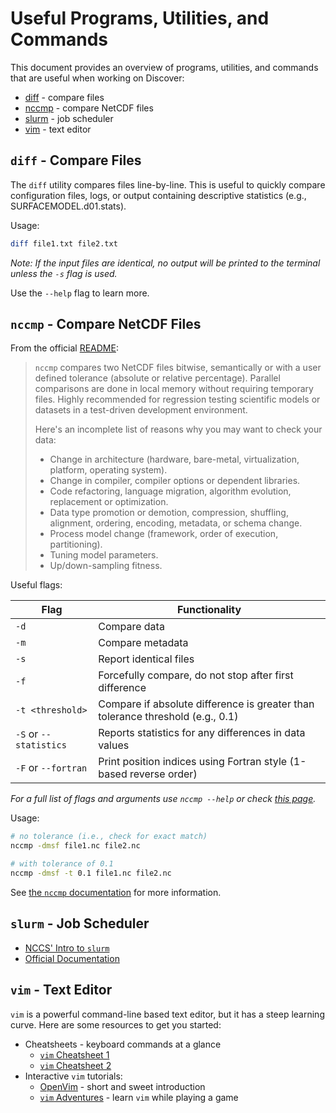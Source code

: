# Useful Programs, Utilities, and Commands

This document provides an overview of programs, utilities, and commands that are useful when working on Discover:

* [diff](#diff---compare-files) - compare files
* [nccmp](#nccmp---compare-netcdf-files) - compare NetCDF files
* [slurm](#slurm---batch-queue-utility) - job scheduler
* [vim](#vim---text-editor) - text editor

## `diff` - Compare Files

The `diff` utility compares files line-by-line. This is useful to quickly compare configuration files, logs, or output containing descriptive statistics (e.g., SURFACEMODEL.d01.stats).

Usage:

```sh
diff file1.txt file2.txt
```

*Note: If the input files are identical, no output will be printed to the terminal unless the `-s` flag is used.*

Use the `--help` flag to learn more.

## `nccmp` - Compare NetCDF Files

From the official [README](https://gitlab.com/remikz/nccmp/-/blob/master/README.md):

>`nccmp` compares two NetCDF files bitwise, semantically or with a user defined tolerance (absolute or relative percentage).  Parallel comparisons are done in local memory without requiring temporary files.  Highly recommended for regression testing scientific models or datasets in a test-driven development environment.
>
>Here's an incomplete list of reasons why you may want to check your data:
>
>* Change in architecture (hardware, bare-metal, virtualization, platform, operating system).
>* Change in compiler, compiler options or dependent libraries.
>* Code refactoring, language migration, algorithm evolution, replacement or optimization.
>* Data type promotion or demotion, compression, shuffling, alignment, ordering, encoding, metadata, or schema change.
>* Process model change (framework, order of execution, partitioning).
>* Tuning model parameters.
>* Up/down-sampling fitness.

Useful flags:

|Flag|Functionality|
|----|-------------|
|`-d`|Compare data|
|`-m`|Compare metadata|
|`-s`|Report identical files|
|`-f`|Forcefully compare, do not stop after first difference|
|`-t <threshold>`|Compare if absolute difference is greater than tolerance threshold (e.g., 0.1)|
|`-S` or `--statistics`|Reports statistics for any differences in data values|
|`-F` or `--fortran`|Print position indices using Fortran style (1-based reverse order)

*For a full list of flags and arguments use `nccmp --help` or check [this page](https://gitlab.com/remikz/nccmp/-/blob/master/README.md#usage).*

Usage:

```sh
# no tolerance (i.e., check for exact match)
nccmp -dmsf file1.nc file2.nc

# with tolerance of 0.1
nccmp -dmsf -t 0.1 file1.nc file2.nc
```

See [the `nccmp` documentation](https://gitlab.com/remikz/nccmp/-/blob/master/README.md) for more information.

## `slurm` - Job Scheduler

* [NCCS' Intro to `slurm`](https://www.nccs.nasa.gov/nccs-users/instructional/using-slurm)
* [Official Documentation](https://slurm.schedmd.com/documentation.html)

## `vim` - Text Editor

`vim` is a powerful command-line based text editor, but it has a steep learning curve. Here are some resources to get you started:

* Cheatsheets - keyboard commands at a glance
    * [`vim` Cheatsheet 1](https://devhints.io/vim)
    * [`vim` Cheatsheet 2](https://vim.rtorr.com/)
* Interactive `vim` tutorials:
    * [OpenVim](https://www.openvim.com/) - short and sweet introduction
    * [`vim` Adventures](https://vim-adventures.com/) - learn `vim` while playing a game
